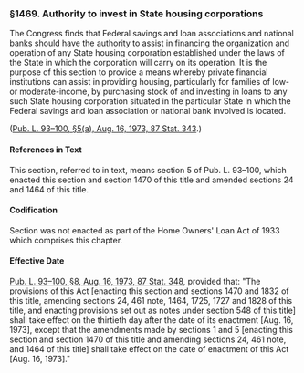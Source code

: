 ### §1469. Authority to invest in State housing corporations ###

The Congress finds that Federal savings and loan associations and national banks should have the authority to assist in financing the organization and operation of any State housing corporation established under the laws of the State in which the corporation will carry on its operation. It is the purpose of this section to provide a means whereby private financial institutions can assist in providing housing, particularly for families of low- or moderate-income, by purchasing stock of and investing in loans to any such State housing corporation situated in the particular State in which the Federal savings and loan association or national bank involved is located.

([Pub. L. 93–100, §5(a), Aug. 16, 1973, 87 Stat. 343](/statviewer.htm?volume=87&page=343).)

#### References in Text ####

This section, referred to in text, means section 5 of Pub. L. 93–100, which enacted this section and section 1470 of this title and amended sections 24 and 1464 of this title.

#### Codification ####

Section was not enacted as part of the Home Owners' Loan Act of 1933 which comprises this chapter.

#### Effective Date ####

[Pub. L. 93–100, §8, Aug. 16, 1973, 87 Stat. 348](/statviewer.htm?volume=87&page=348), provided that: "The provisions of this Act [enacting this section and sections 1470 and 1832 of this title, amending sections 24, 461 note, 1464, 1725, 1727 and 1828 of this title, and enacting provisions set out as notes under section 548 of this title] shall take effect on the thirtieth day after the date of its enactment [Aug. 16, 1973], except that the amendments made by sections 1 and 5 [enacting this section and section 1470 of this title and amending sections 24, 461 note, and 1464 of this title] shall take effect on the date of enactment of this Act [Aug. 16, 1973]."